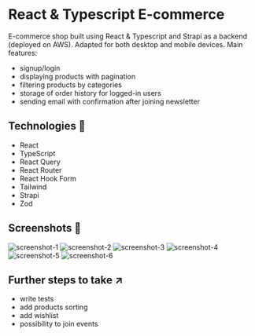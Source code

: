 <h1>React & Typescript E-commerce</h1>


E-commerce shop built using React & Typescript and Strapi as a backend (deployed on AWS). Adapted for both desktop and mobile devices.
Main features: 
- signup/login
- displaying products with pagination
- filtering products by categories
- storage of order history for logged-in users
- sending email with confirmation after joining newsletter


## Technologies 🔧

- React
- TypeScript
- React Query
- React Router
- React Hook Form
- Tailwind
- Strapi
- Zod

## Screenshots 📸
![screenshot-1](https://github.com/nikodem-bilczewski/ecommerce-coffee/assets/112383479/bee78c7e-884b-40fc-980e-1a2af041cc7a)
![screenshot-2](https://github.com/nikodem-bilczewski/ecommerce-coffee/assets/112383479/8e3593a2-16dc-4577-9a1b-e47a2accfe91)
![screenshot-3](https://github.com/nikodem-bilczewski/ecommerce-coffee/assets/112383479/1d66cb49-eac3-4292-b139-d69037cb513a)
![screenshot-4](https://github.com/nikodem-bilczewski/ecommerce-coffee/assets/112383479/fa75bbb7-9afc-4a60-9426-dfabd8920f43)
![screenshot-5](https://github.com/nikodem-bilczewski/ecommerce-coffee/assets/112383479/acde3896-f6ab-479d-9a0d-4dad423c8c50)
![screenshot-6](https://github.com/nikodem-bilczewski/ecommerce-coffee/assets/112383479/57bb04c5-241f-44c6-abdf-9b289f7f8513)

## Further steps to take ↗️
- write tests
- add products sorting
- add wishlist
- possibility to join events
  
